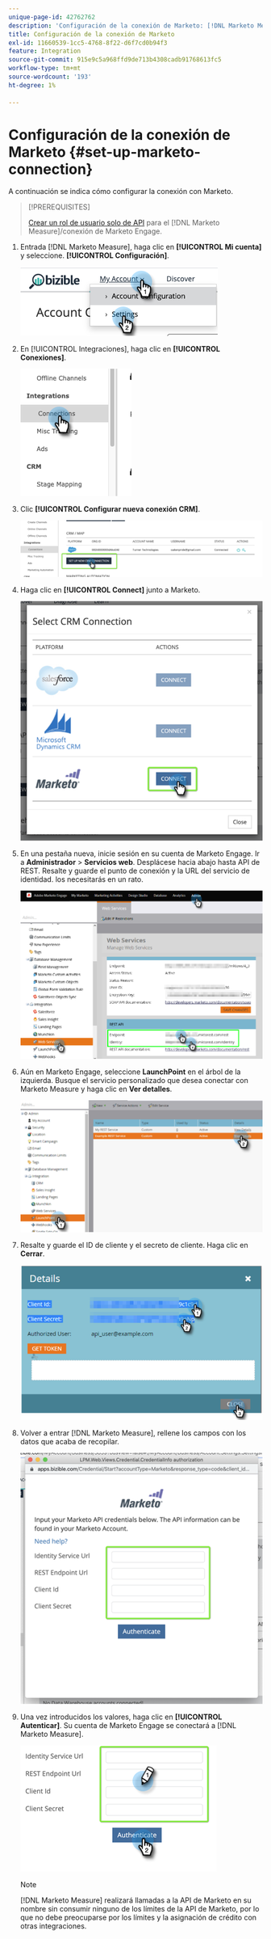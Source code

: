 ```yaml
---
unique-page-id: 42762762
description: 'Configuración de la conexión de Marketo: [!DNL Marketo Measure]'
title: Configuración de la conexión de Marketo
exl-id: 11660539-1cc5-4768-8f22-d6f7cd0b94f3
feature: Integration
source-git-commit: 915e9c5a968ffd9de713b4308cadb91768613fc5
workflow-type: tm+mt
source-wordcount: '193'
ht-degree: 1%

---
```


# Configuración de la conexión de Marketo {#set-up-marketo-connection}

A continuación se indica cómo configurar la conexión con Marketo.

>[!PREREQUISITES]
>
>[Crear un rol de usuario solo de API](https://experienceleague.adobe.com/docs/marketo/using/product-docs/administration/users-and-roles/create-an-api-only-user.html) para el [!DNL Marketo Measure]/conexión de Marketo Engage.

1. Entrada [!DNL Marketo Measure], haga clic en **[!UICONTROL Mi cuenta]** y seleccione. **[!UICONTROL Configuración]**.

   ![](assets/set-up-marketo-connection-1.png)

1. En [!UICONTROL Integraciones], haga clic en **[!UICONTROL Conexiones]**.

   ![](assets/set-up-marketo-connection-2.png)

1. Clic **[!UICONTROL Configurar nueva conexión CRM]**.

   ![](assets/set-up-marketo-connection-3.png)

1. Haga clic en **[!UICONTROL Connect]** junto a Marketo.

   ![](assets/set-up-marketo-connection-4.png)

1. En una pestaña nueva, inicie sesión en su cuenta de Marketo Engage. Ir a **Administrador** > **Servicios web**. Desplácese hacia abajo hasta API de REST. Resalte y guarde el punto de conexión y la URL del servicio de identidad. los necesitarás en un rato.

   ![](assets/set-up-marketo-connection-5.png)

1. Aún en Marketo Engage, seleccione **LaunchPoint** en el árbol de la izquierda. Busque el servicio personalizado que desea conectar con Marketo Measure y haga clic en **Ver detalles**.

   ![](assets/set-up-marketo-connection-6.png)

1. Resalte y guarde el ID de cliente y el secreto de cliente. Haga clic en **Cerrar**.

   ![](assets/set-up-marketo-connection-7.png)

1. Volver a entrar [!DNL Marketo Measure], rellene los campos con los datos que acaba de recopilar.

   ![](assets/set-up-marketo-connection-8.png)

1. Una vez introducidos los valores, haga clic en **[!UICONTROL Autenticar]**. Su cuenta de Marketo Engage se conectará a [!DNL Marketo Measure].

   ![](assets/set-up-marketo-connection-9.png)

   >[!NOTE]
   >
   >[!DNL Marketo Measure] realizará llamadas a la API de Marketo en su nombre sin consumir ninguno de los límites de la API de Marketo, por lo que no debe preocuparse por los límites y la asignación de crédito con otras integraciones.
